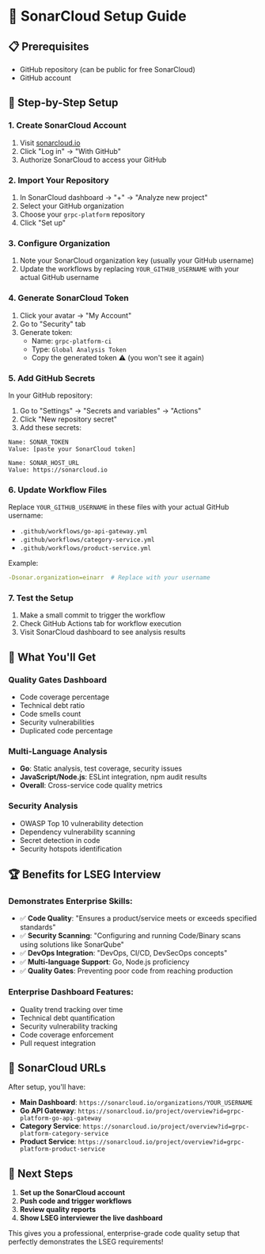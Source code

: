 # 🚀 SonarCloud Setup Guide

## 📋 Prerequisites
- GitHub repository (can be public for free SonarCloud)
- GitHub account

## 🎯 Step-by-Step Setup

### 1. **Create SonarCloud Account**
1. Visit [sonarcloud.io](https://sonarcloud.io)
2. Click "Log in" → "With GitHub"
3. Authorize SonarCloud to access your GitHub

### 2. **Import Your Repository**
1. In SonarCloud dashboard → "+" → "Analyze new project"
2. Select your GitHub organization
3. Choose your `grpc-platform` repository
4. Click "Set up"

### 3. **Configure Organization**
1. Note your SonarCloud organization key (usually your GitHub username)
2. Update the workflows by replacing `YOUR_GITHUB_USERNAME` with your actual GitHub username

### 4. **Generate SonarCloud Token**
1. Click your avatar → "My Account"
2. Go to "Security" tab
3. Generate token:
   - Name: `grpc-platform-ci`
   - Type: `Global Analysis Token`
   - Copy the generated token ⚠️ (you won't see it again)

### 5. **Add GitHub Secrets**
In your GitHub repository:
1. Go to "Settings" → "Secrets and variables" → "Actions"
2. Click "New repository secret"
3. Add these secrets:

```
Name: SONAR_TOKEN
Value: [paste your SonarCloud token]

Name: SONAR_HOST_URL  
Value: https://sonarcloud.io
```

### 6. **Update Workflow Files**
Replace `YOUR_GITHUB_USERNAME` in these files with your actual GitHub username:
- `.github/workflows/go-api-gateway.yml`
- `.github/workflows/category-service.yml` 
- `.github/workflows/product-service.yml`

Example:
```yaml
-Dsonar.organization=einarr  # Replace with your username
```

### 7. **Test the Setup**
1. Make a small commit to trigger the workflow
2. Check GitHub Actions tab for workflow execution
3. Visit SonarCloud dashboard to see analysis results

## 🎯 What You'll Get

### **Quality Gates Dashboard**
- Code coverage percentage
- Technical debt ratio
- Code smells count
- Security vulnerabilities
- Duplicated code percentage

### **Multi-Language Analysis**
- **Go**: Static analysis, test coverage, security issues
- **JavaScript/Node.js**: ESLint integration, npm audit results
- **Overall**: Cross-service code quality metrics

### **Security Analysis**
- OWASP Top 10 vulnerability detection
- Dependency vulnerability scanning
- Secret detection in code
- Security hotspots identification

## 🏆 Benefits for LSEG Interview

### **Demonstrates Enterprise Skills:**
- ✅ **Code Quality**: "Ensures a product/service meets or exceeds specified standards"
- ✅ **Security Scanning**: "Configuring and running Code/Binary scans using solutions like SonarQube"
- ✅ **DevOps Integration**: "DevOps, CI/CD, DevSecOps concepts"
- ✅ **Multi-language Support**: Go, Node.js proficiency
- ✅ **Quality Gates**: Preventing poor code from reaching production

### **Enterprise Dashboard Features:**
- Quality trend tracking over time
- Technical debt quantification
- Security vulnerability tracking
- Code coverage enforcement
- Pull request integration

## 🔗 SonarCloud URLs

After setup, you'll have:
- **Main Dashboard**: `https://sonarcloud.io/organizations/YOUR_USERNAME`
- **Go API Gateway**: `https://sonarcloud.io/project/overview?id=grpc-platform-go-api-gateway`
- **Category Service**: `https://sonarcloud.io/project/overview?id=grpc-platform-category-service`
- **Product Service**: `https://sonarcloud.io/project/overview?id=grpc-platform-product-service`

## 🚀 Next Steps

1. **Set up the SonarCloud account**
2. **Push code and trigger workflows**
3. **Review quality reports**
4. **Show LSEG interviewer the live dashboard**

This gives you a professional, enterprise-grade code quality setup that perfectly demonstrates the LSEG requirements!
